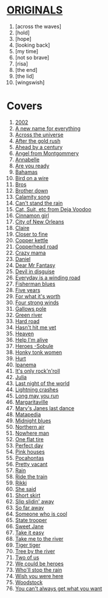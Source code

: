


# [ORIGINALS](https://drive.google.com/drive/folders/1z0ft2zOqth9AEzh6ZIvWN7xUag6-_nIx?usp=sharing)
1. [across the waves]
1. [hold]
1. [hope]
1. [looking back]
1. [my time]
1. [not so brave]
1. [risa]
1. [the end]
1. [the lid]
1. [wingswish]

# Covers 
1. [2002](https://www.youtube.com/watch?v=873Y6t-uCvE)
1. [A new name for everything](https://www.youtube.com/watch?v=KMPPVUPUC1E)
1. [Across the universe](https://www.youtube.com/watch?v=a4UQJwd3awQ)
1. [After the gold rush](https://www.youtube.com/watch?v=d6Zf4D1tHdw)
1. [Ahead by a century](https://www.youtube.com/watch?v=QE2joQsWXJg)
1. [Angel from Montgommery](https://www.youtube.com/watch?v=WKjIDJAP7Lg)
1. [Annabelle](https://www.youtube.com/watch?v=yOk1UDGSIcc)
1. [Are you ready](https://www.youtube.com/watch?v=MmDQJjCHDOQ)
1. [Bahamas](https://www.youtube.com/watch?v=w_BbyXcMh7Y)
1. [Bird on a wire](https://www.youtube.com/watch?v=qq9hT0.FdknE)
1. [Bros](https://www.youtube.com/watch?v=TD_Q9CxXTo4)
1. [Brother down](https://www.youtube.com/watch?v=71EnaOs0.Xdk)
1. [Calamity song](https://www.youtube.com/watch?v=lcGSEbfegrs)
1. [Can't stand the rain](https://www.youtube.com/watch?v=_RWKphdVsXg)
1. [Cat, Suit, etc from Deja Voodoo](https://www.youtube.com/watch?v=M_YUnyKxgJ4)
1. [Cinnamon girl](https://www.youtube.com/watch?v=jREf47BPe5w)
1. [City of New Orleans](https://www.youtube.com/watch?v=jWYWaayje3o)
1. [Claire](https://www.youtube.com/watch?v=bvIJs5_2PD4)
1. [Closer to fine](https://www.youtube.com/watch?v=HUgwM1Ky228)
1. [Copper kettle](https://www.youtube.com/watch?v=_r4He-YOm1o&list=OLAK5uy_m9akF4iT5WLjaCT16gSim-qVr0rHA-DgU&index=3)
1. [Copperhead road](https://www.youtube.com/watch?v=xvaEJzoaYZk)
1. [Crazy mama](https://www.youtube.com/watch?v=lcY5SQECqks)
1. [Daniel](https://www.youtube.com/watch?v=-9xib-hCm6c)
1. [Dear Mr Fantasy](https://www.youtube.com/watch?v=sS_eHdqcrM8)
1. [Devil in disguise](https://www.youtube.com/watch?v=qVj6QBhdmiw)
1. [Everyday is a  winding road](https://www.youtube.com/watch?v=e3QK_NwfECg)
1. [Fisherman blues](https://www.youtube.com/watch?v=a4UQJwd3awQ)
1. [Five years](https://www.youtube.com/watch?v=2ObjtVdsV3I)
1. [For what it's worth](https://www.youtube.com/watch?v=gp5JCrSXkJY)
1. [Four strong winds](https://www.youtube.com/watch?v=DP9UjLeLN5A&list=RDDP9UjLeLN5A&start_radio=1)
1. [Gallows pole](https://www.youtube.com/watch?v=CmxaT37yeOs)
1. [Green river](https://www.youtube.com/watch?v=3WbmBK9BR9U)
1. [Hard road](https://www.youtube.com/watch?v=LRGyGEtZyY4)
1. [Hasn't hit me yet](https://www.youtube.com/watch?v=oMt0skVPC0o)
1. [Heaven](https://www.youtube.com/watch?v=JAa7J10D8Qw)
1. [Help I'm alive](https://www.youtube.com/watch?v=ZoK63Bk7pgw)
1. [Heroes -Sobule](https://www.youtube.com/watch?v=xlsAdYjUzI4)
1. [Honky tonk women](https://www.youtube.com/watch?v=hqqkGxZ1_8I)
1. [Hurt](https://www.youtube.com/watch?v=8AHCfZTRGiI)
1. [Ipanema](https://www.youtube.com/watch?v=s61-e29Vr6Q)
1. [It's only rock'n'roll](https://www.youtube.com/watch?v=DmgCy__eUa8)
1. [Julia](https://www.youtube.com/watch?v=OKDloS2gBHs)
1. [Last night of the world](https://www.youtube.com/watch?v=ZoK63Bk7pgw)
1. [Lightning crashes](https://www.youtube.com/watch?v=xsJ4O-nSveg)
1. [Long may you run](https://www.youtube.com/watch?v=dVM8_jAL86w)
1. [Margaritaville](https://www.youtube.com/watch?v=mrF4nF8VUb4)
1. [Mary's Janes last dance](https://www.youtube.com/watch?v=YtZeVx5Om4c)
1. [Matapedia](https://www.youtube.com/watch?v=I8q9GeHUp2w)
1. [Midnight blues](https://www.youtube.com/watch?v=_EQeEXEswgo)
1. [Northern air](https://www.youtube.com/watch?v=0RIcuFySNXE)
1. [Nowhere man](https://www.youtube.com/watch?v=8scSwaKbE64)
1. [One flat tire](https://www.youtube.com/watch?v=iWybOqVHAog)
1. [Perfect day](https://www.youtube.com/watch?v=V0--emrNth8)
1. [Pink houses](https://www.youtube.com/watch?v=qOfkpu6749w)
1. [Pocahontas](https://www.youtube.com/watch?v=bJPq90mBXEE)
1. [Pretty vacant](https://www.youtube.com/watch?v=2sQaJNtbSzI)
1. [Rain](https://www.youtube.com/watch?v=cK5G8fPmWeA)
1. [Ride the train](https://www.youtube.com/watch?v=9GlNKST3_Rc)
1. [Rikki](https://www.youtube.com/watch?v=UfZWp-hGCdA)
1. [She said](https://www.youtube.com/watch?v=rLzfo59AdEc)
1. [Short skirt](https://www.youtube.com/watch?v=85zV1fpSJQ0)
1. [Slip slidin' away](https://www.youtube.com/watch?v=iUODdPpnxcA)
1. [So far away](https://www.youtube.com/watch?v=8QsE7Ln9dn8)
1. [Someone who is cool](https://www.youtube.com/watch?v=eimpocAKIv0)
1. [State trooper](https://www.youtube.com/watch?v=nU5MyNuBdhg)
1. [Sweet Jane](https://www.youtube.com/watch?v=Fa9nN3G2CSg)
1. [Take it easy](https://www.youtube.com/watch?v=EWw9M_hPJbU)
1. [Take me to the river](https://www.youtube.com/watch?v=9FBUgdhxe9M)
1. [Tiger tiger](https://www.youtube.com/watch?v=DRpMsCRIS_o)
1. [Tree by the river](https://www.youtube.com/watch?v=ocr2-7W1GHw)
1. [Two of us](https://www.youtube.com/watch?v=cLQox8e9688)
1. [We could be heroes](https://www.youtube.com/watch?v=YLp2cW7ICCU)
1. [Who'll stop the rain](https://www.youtube.com/watch?v=lIPan-rEQJA)
1. [Wish you were here](https://www.youtube.com/watch?v=hjpF8ukSrvk)
1. [Woodstock](https://www.youtube.com/watch?v=Irb-B2mwAJU)
1. [You can't always get what you want](https://www.youtube.com/watch?v=krxU5Y9lCS8)

